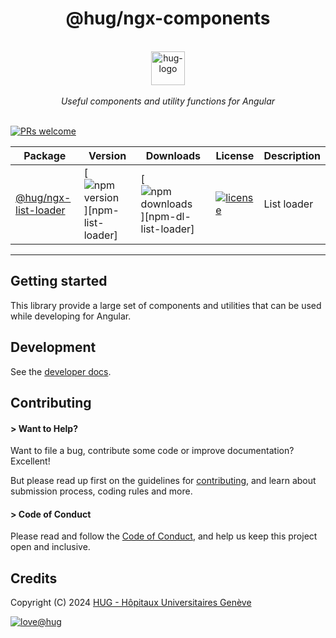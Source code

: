 <h1 align="center">
    @hug/ngx-components
</h1>

<p align="center">
    <br/>
    <a href="https://www.hug.ch">
        <img src="https://cdn.hug.ch/svgs/hug/hug-logo-horizontal.svg" alt="hug-logo" height="54px" />
    </a>
    <br/><br/>
    <i>Useful components and utility functions for Angular</i>
    <br/><br/>
</p>

<!--[![build status](https://github.com/Badisi/auth-js/actions/workflows/ci_tests.yml/badge.svg)][ci-tests]-->
[![PRs welcome](https://img.shields.io/badge/PRs-welcome-brightgreen.svg)][pullrequest]

Package | Version | Downloads | License | Description
--- | --- | --- | --- | ---
[@hug/ngx-list-loader](/projects/list-loader) | [![npm version](https://img.shields.io/npm/v/@hug/ngx-list-loader.svg?color=blue&logo=npm)][npm-list-loader] | [![npm downloads](https://img.shields.io/npm/dw/@hug/ngx-list-loader.svg?color=7986CB&logo=npm&label=npm)][npm-dl-list-loader] | [![license](https://img.shields.io/npm/l/@hug/ngx-list-loader.svg?color=ff69b4&label=)][license] | List loader

<hr/>

## Getting started

This library provide a large set of components and utilities that can be used while developing for Angular.


## Development

See the [developer docs][developer].


## Contributing

#### > Want to Help?

Want to file a bug, contribute some code or improve documentation? Excellent!

But please read up first on the guidelines for [contributing][contributing], and learn about submission process, coding rules and more.

#### > Code of Conduct

Please read and follow the [Code of Conduct][codeofconduct], and help us keep this project open and inclusive.


## Credits

Copyright (C) 2024 [HUG - Hôpitaux Universitaires Genève][dsi-hug]

[![love@hug](https://img.shields.io/badge/@hug-%E2%9D%A4%EF%B8%8Flove-magenta)][dsi-hug]




[license]: https://github.com/dsi-hug/ngx-components/blob/main/LICENSE
[developer]: https://github.com/dsi-hug/ngx-components/blob/main/DEVELOPER.md
[contributing]: https://github.com/dsi-hug/ngx-components/blob/main/CONTRIBUTING.md
[codeofconduct]: https://github.com/dsi-hug/ngx-components/blob/main/CODE_OF_CONDUCT.md
[pullrequest]: https://github.com/dsi-hug/ngx-components/blob/main/CONTRIBUTING.md#-submitting-a-pull-request-pr
[dsi-hug]: https://github.com/dsi-hug
[npm-auth-js]: https://www.npmjs.com/package/@hug/ngx-list-loader
[npm-dl-auth-js]: https://npmcharts.com/compare/@hug/ngx-list-loader?minimal=true
